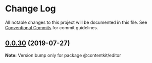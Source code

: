 # Change Log

All notable changes to this project will be documented in this file.
See [Conventional Commits](https://conventionalcommits.org) for commit guidelines.

## [0.0.30](https://github.com/contentkit/monograph/compare/v0.0.25...v0.0.30) (2019-07-27)

**Note:** Version bump only for package @contentkit/editor
